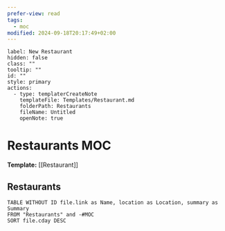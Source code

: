 ```yaml
---
prefer-view: read
tags:
  - moc
modified: 2024-09-18T20:17:49+02:00
---
```

```meta-bind-button
label: New Restaurant
hidden: false
class: ""
tooltip: ""
id: ""
style: primary
actions:
  - type: templaterCreateNote
    templateFile: Templates/Restaurant.md
    folderPath: Restaurants
    fileName: Untitled
    openNote: true

```

# Restaurants MOC

**Template:** [[Restaurant]]

## Restaurants

```dataview
TABLE WITHOUT ID file.link as Name, location as Location, summary as Summary 
FROM "Restaurants" and -#MOC
SORT file.cday DESC
```